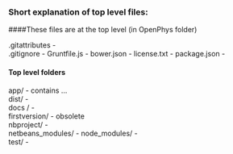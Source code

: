 ### Short explanation of top level files:

####These files are at the top level (in OpenPhys folder)

.gitattributes -   
.gitignore - 
Gruntfile.js - 
bower.json - 
license.txt - 
package.json - 

#### Top level folders

app/ - contains ...  
dist/ -   
docs / -   
firstversion/ - obsolete  
nbproject/ -   
netbeans_modules/ - 
node_modules/ -     
test/ -   